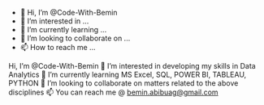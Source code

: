 - 👋 Hi, I’m @Code-With-Bemin
- 👀 I’m interested in ...
- 🌱 I’m currently learning ...
- 💞️ I’m looking to collaborate on ...
- 📫 How to reach me ...

<!---
Code-With-Bemin/Code-With-Bemin is a ✨ special ✨ repository because its `README.md` (this file) appears on your GitHub profile.
You can click the Preview link to take a look at your changes.
--->
Hi, I’m @Code-With-Bemin
👀 I’m interested in developing my skills in Data Analytics
🌱 I’m currently learning MS Excel, SQL, POWER BI, TABLEAU, PYTHON
💞️ I’m looking to collaborate on matters related to the above disciplines
📫 You can reach me @ bemin.abibuag@gmail.com
